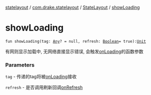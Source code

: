[statelayout](../../index.md) / [com.drake.statelayout](../index.md) / [StateLayout](index.md) / [showLoading](./show-loading.md)

# showLoading

`fun showLoading(tag: `[`Any`](https://kotlinlang.org/api/latest/jvm/stdlib/kotlin/-any/index.html)`? = null, refresh: `[`Boolean`](https://kotlinlang.org/api/latest/jvm/stdlib/kotlin/-boolean/index.html)` = true): `[`Unit`](https://kotlinlang.org/api/latest/jvm/stdlib/kotlin/-unit/index.html)

有网则显示加载中, 无网络直接显示错误, 会触发[onLoading](on-loading.md)的函数参数

### Parameters

`tag` - 传递的tag将被[onLoading](on-loading.md)接收

`refresh` - 是否调用刷新回调[onRefresh](on-refresh.md)